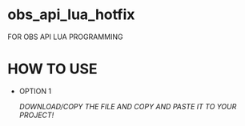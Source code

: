 # obs_api_lua_hotfix

FOR OBS API LUA PROGRAMMING

# HOW TO USE
* OPTION 1

  *DOWNLOAD/COPY THE FILE AND COPY AND PASTE IT TO YOUR PROJECT!*


   
